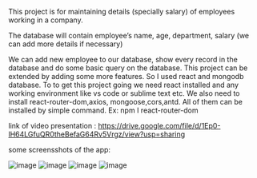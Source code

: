 This project is for maintaining details  (specially salary)  of employees working in a company.

The database will contain employee’s name, age, department, salary (we can add more details if necessary)

We can add new employee to our database, show every record in the database and do some basic query on the database. This project can be extended by adding some more features.
So I used react and mongodb database. To to get this project going we need react installed and any working environment like vs code or sublime text etc.
We also need to install react-router-dom,axios, mongoose,cors,antd. All of them can be installed by simple command. Ex: 
    npm I react-router-dom
    
link of video presentation : https://drive.google.com/file/d/1Ep0-lH64LGfuQR0theBefaG64Rv5Vrgz/view?usp=sharing

some screensshots of the app: 

![image](https://user-images.githubusercontent.com/76416089/145951273-204689be-e360-45b3-b1c7-a8dc99f29790.png)
![image](https://user-images.githubusercontent.com/76416089/145951459-6fb197d9-c878-4259-978b-5903e6776036.png)
![image](https://user-images.githubusercontent.com/76416089/145951496-4246065e-3959-48a2-b273-a869b7174b2c.png)
![image](https://user-images.githubusercontent.com/76416089/145951531-e4556934-f444-4fee-830f-6168e77f6db7.png)

